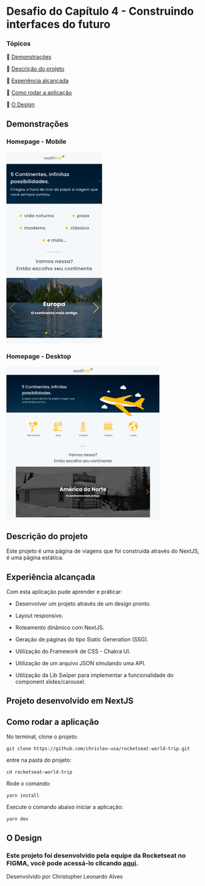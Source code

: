 # Desafio do Capítulo 4 -  Construindo interfaces do futuro

### Tópicos 

:small_blue_diamond: [Demonstrações](#demonstrações)

:small_blue_diamond: [Descrição do projeto](#descrição-do-projeto)

:small_blue_diamond: [Experiência alcançada](#experiência-alcançada)

:small_blue_diamond: [Como rodar a aplicação](#como-rodar-a-aplicação)

:small_blue_diamond: [O Design](#o-design)

## Demonstrações

### Homepage - Mobile
<img width="250" height="500" align=top src="https://github.com/chrisleo-usa/rocketseat-world-trip/blob/main/public/continents-mobile.png"/>

### Homepage - Desktop
<img width="400" height="400" align=top src="https://github.com/chrisleo-usa/rocketseat-world-trip/blob/main/public/continents.png"/>

## Descrição do projeto
<p align="justify"> Este projeto é uma página de viagens que foi construída através do NextJS, é uma página estática. </p>

## Experiência alcançada
<p align="justify">Com esta aplicação pude aprender e práticar:</p>

* Desenvolver um projeto através de um design pronto. 

* Layout responsivo.

* Roteamento dinâmico com NextJS.

* Geração de páginas do tipo Static Generation (SSG).

* Utilização do Framework de CSS - Chakra UI. 

* Utilização de um arquivo JSON simulando uma API. 

* Utilização da Lib Swiper para implementar a funcionalidade do component slides/carousel. 

## Projeto desenvolvido em NextJS

## Como rodar a aplicação
No terminal, clone o projeto:
```
git clone https://github.com/chrisleo-usa/rocketseat-world-trip.git
```

entre na pasta do projeto:
```
cd rocketseat-world-trip
```

Rode o comando:
```
yarn install
```

Execute o comando abaixo iniciar a aplicação:
```
yarn dev
```

## O Design 
### Este projeto foi desenvolvido pela equipe da Rocketseat no FIGMA, você pode acessá-lo clicando [aqui](https://www.figma.com/file/jtazBnqFCOxdZrAp1vvRQ0/Desafio-1-Módulo-4-ReactJS-Copy?node-id=0%3A1). 


Desenvolvido por Christopher Leonardo Alves
